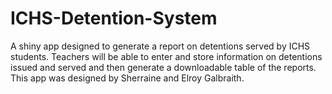 # ICHS-Detention-System
A shiny app designed to generate a report on detentions served by ICHS students. Teachers will be able to enter and store information on detentions issued and served and then generate a downloadable table of the reports. This app was designed by Sherraine and Elroy Galbraith. 
